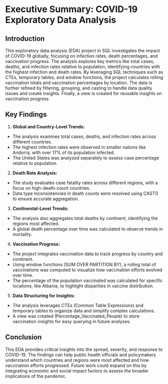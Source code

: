 # Executive Summary: COVID-19 Exploratory Data Analysis

## Introduction
This exploratory data analysis (EDA) project in SQL investigates the impact of COVID-19 globally, focusing on infection rates, death percentages, and vaccination progress. The analysis explores key metrics like total cases, deaths, and infection rates relative to population, identifying countries with the highest infection and death rates. By leveraging SQL techniques such as CTEs, temporary tables, and window functions, the project calculates rolling vaccination totals and vaccination percentages by location. The data is further refined by filtering, grouping, and casting to handle data quality issues and create insights. Finally, a view is created for reusable insights on vaccination progress

## Key Findings
1. **Global and Country-Level Trends:**
- The analysis examines total cases, deaths, and infection rates across different countries.
- The highest infection rates were observed in smaller nations like Andorra, with over 17% of its population infected.
- The United States was analyzed separately to assess case percentage relative to population.

2. **Death Rate Analysis:**
- The study evaluates case fatality rates across different regions, with a focus on high-death-count countries.
- Data type inconsistencies in death counts were resolved using CAST() to ensure accurate aggregation.

3. **Continental-Level Trends:**
- The analysis also aggregates total deaths by continent, identifying the regions most affected.
- A global death percentage over time was calculated to observe trends in mortality.

4. **Vaccination Progress:**
- The project integrates vaccination data to track progress by country and continent.
- Using window functions (SUM OVER PARTITION BY), a rolling total of vaccinations was computed to visualize how vaccination efforts evolved over time.
- The percentage of the population vaccinated was calculated for specific locations, like Albania, to highlight disparities in vaccine distribution.

5. **Data Structuring for Insights:**
- The analysis leverages CTEs (Common Table Expressions) and temporary tables to organize data and simplify complex calculations.
- A view was created (Percentage_Vaccinated_People) to store vaccination insights for easy querying in future analyses.

## Conclusion
This EDA provides critical insights into the spread, severity, and response to COVID-19. The findings can help public health officials and policymakers understand which countries and regions were most affected and how vaccination efforts progressed. Future work could expand on this by integrating economic and social impact factors to assess the broader implications of the pandemic.
